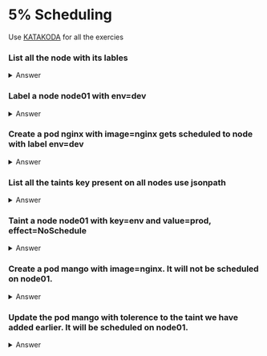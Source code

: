 # 5% Scheduling

Use [KATAKODA](https://www.katacoda.com/courses/kubernetes/playground) for all the exercies


### List all the node with its lables

<details><summary>Answer</summary>
<p>

```bash
kubectl get node --show-labels
```

</p>
</details>

### Label a node node01 with env=dev

<details><summary>Answer</summary>
<p>


```bash
kubectl label nodes node01 env=dev
```

</p>
</details>

### Create a pod nginx with image=nginx gets scheduled to node with label env=dev

<details><summary>Answer</summary>
<p>

```bash
# create a  YAML template with this command
kubectl run nginx --image=nginx --restart=Never --dry-run -o yaml > pod.yaml
# update pod.yaml to add node selector as below
```

```YAML
apiVersion: v1
kind: Pod
metadata:
  name: nginx
spec:
  containers:
  - name: nginx
    image: nginx
    imagePullPolicy: IfNotPresent
  nodeSelector:
    env: dev
```

</p>
</details>

### List all the taints key present on all nodes use jsonpath

<details><summary>Answer</summary>
<p>

```bash
kubectl get node -o jsonpath='{.items[*].spec.taints[*].key}'
```

</p>
</details>

### Taint a node node01 with key=env and value=prod, effect=NoSchedule

<details><summary>Answer</summary>
<p>

```bash
kubectl taint nodes node1 env=prod:NoSchedule
```

</p>
</details>

### Create a pod mango with image=nginx. It will not be scheduled on node01.

<details><summary>Answer</summary>
<p>

```bash
kubectl run mango --image=nginx --restart=Never 
```

</p>
</details>

### Update the pod mango with tolerence to the taint we have added earlier. It will be scheduled on node01.

<details><summary>Answer</summary>
<p>

```yaml
apiVersion: v1
kind: Pod
metadata:
  creationTimestamp: null
  labels:
    run: mango
  name: mango
spec:
  containers:
  - image: nginx
    name: mango
    resources: {}
  dnsPolicy: ClusterFirst
  tolerations:
  - key: "env"
    operator: "Equal"
    value: "prod"
    effect: "NoSchedule"
  restartPolicy: Never
status: {}

```

</p>
</details>